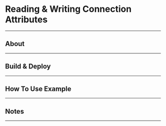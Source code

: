 # Reading & Writing Connection Attributes
---

## About
---


## Build & Deploy
---


## How To Use Example
---


## Notes
---
